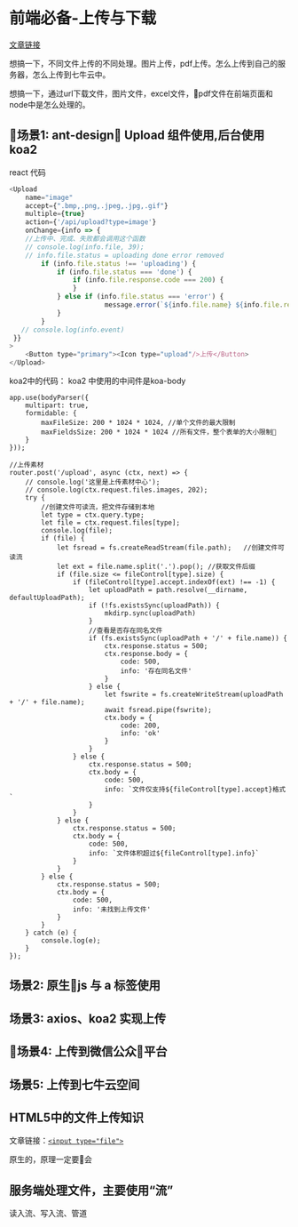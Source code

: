 # 前端必备-上传与下载
[文章链接](!https://juejin.im/post/5c3c4b3551882524a5420119)

想搞一下，不同文件上传的不同处理。图片上传，pdf上传。怎么上传到自己的服务器，怎么上传到七牛云中。

想搞一下，通过url下载文件，图片文件，excel文件，pdf文件在前端页面和node中是怎么处理的。

## 场景1: ant-design Upload 组件使用,后台使用koa2
react 代码
``` js
<Upload
    name="image"
    accept={".bmp,.png,.jpeg,.jpg,.gif"}
    multiple={true}
    action={'/api/upload?type=image'}
    onChange={info => {
    //上传中、完成、失败都会调用这个函数
    // console.log(info.file, 39);
    // info.file.status = uploading done error removed
        if (info.file.status !== 'uploading') {
            if (info.file.status === 'done') {
                if (info.file.response.code === 200) {                                      message.success(`${info.file.name} 上传成功`);
                }
            } else if (info.file.status === 'error') {
                        message.error(`${info.file.name} ${info.file.response.info}`;
            }
        }
   // console.log(info.event)
 }}
>
    <Button type="primary"><Icon type="upload"/>上传</Button>
</Upload>
```

koa2中的代码： koa2 中使用的中间件是koa-body 

``` node
app.use(bodyParser({
    multipart: true,
    formidable: {
        maxFileSize: 200 * 1024 * 1024, //单个文件的最大限制
        maxFieldsSize: 200 * 1024 * 1024 //所有文件，整个表单的大小限制
    }
}));
```

``` node
//上传素材
router.post('/upload', async (ctx, next) => {
    // console.log('这里是上传素材中心');
    // console.log(ctx.request.files.images, 202);
    try {
        //创建文件可读流，把文件存储到本地
        let type = ctx.query.type;
        let file = ctx.request.files[type];
        console.log(file);
        if (file) {
            let fsread = fs.createReadStream(file.path);   //创建文件可读流
            let ext = file.name.split('.').pop(); //获取文件后缀
            if (file.size <= fileControl[type].size) {
                if (fileControl[type].accept.indexOf(ext) !== -1) {
                    let uploadPath = path.resolve(__dirname, defaultUploadPath);
                    if (!fs.existsSync(uploadPath)) {
                        mkdirp.sync(uploadPath)
                    }
                    //查看是否存在同名文件
                    if (fs.existsSync(uploadPath + '/' + file.name)) {
                        ctx.response.status = 500;
                        ctx.response.body = {
                            code: 500,
                            info: '存在同名文件'
                        }
                    } else {
                        let fswrite = fs.createWriteStream(uploadPath + '/' + file.name);
                        await fsread.pipe(fswrite);
                        ctx.body = {
                            code: 200,
                            info: 'ok'
                        }
                    }
                } else {
                    ctx.response.status = 500;
                    ctx.body = {
                        code: 500,
                        info: `文件仅支持${fileControl[type].accept}格式`
                    }
                }
            } else {
                ctx.response.status = 500;
                ctx.body = {
                    code: 500,
                    info: `文件体积超过${fileControl[type].info}`
                }
            }
        } else {
            ctx.response.status = 500;
            ctx.body = {
                code: 500,
                info: '未找到上传文件'
            }
        }
    } catch (e) {
        console.log(e);
    }
});
```

## 场景2: 原生js 与 a 标签使用

## 场景3: axios、koa2 实现上传

## 场景4: 上传到微信公众平台

## 场景5: 上传到七牛云空间

## HTML5中的文件上传知识

文章链接：[`<input type="file">`](https://developer.mozilla.org/zh-CN/docs/Web/HTML/Element/Input/file)

原生的，原理一定要会

## 服务端处理文件，主要使用“流”

读入流、写入流、管道